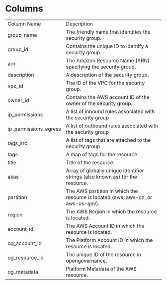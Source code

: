# Columns  

<table>
	<tr><td>Column Name</td><td>Description</td></tr>
	<tr><td>group_name</td><td>The friendly name that identifies the security group.</td></tr>
	<tr><td>group_id</td><td>Contains the unique ID to identify a security group.</td></tr>
	<tr><td>arn</td><td>The Amazon Resource Name (ARN) specifying the security group.</td></tr>
	<tr><td>description</td><td>A description of the security group.</td></tr>
	<tr><td>vpc_id</td><td>The ID of the VPC for the security group.</td></tr>
	<tr><td>owner_id</td><td>Contains the AWS account ID of the owner of the security group.</td></tr>
	<tr><td>ip_permissions</td><td>A list of inbound rules associated with the security group</td></tr>
	<tr><td>ip_permissions_egress</td><td>A list of outbound rules associated with the security group</td></tr>
	<tr><td>tags_src</td><td>A list of tags that are attached to the security group</td></tr>
	<tr><td>tags</td><td>A map of tags for the resource.</td></tr>
	<tr><td>title</td><td>Title of the resource.</td></tr>
	<tr><td>akas</td><td>Array of globally unique identifier strings (also known as) for the resource.</td></tr>
	<tr><td>partition</td><td>The AWS partition in which the resource is located (aws, aws-cn, or aws-us-gov).</td></tr>
	<tr><td>region</td><td>The AWS Region in which the resource is located.</td></tr>
	<tr><td>account_id</td><td>The AWS Account ID in which the resource is located.</td></tr>
	<tr><td>og_account_id</td><td>The Platform Account ID in which the resource is located.</td></tr>
	<tr><td>og_resource_id</td><td>The unique ID of the resource in opengovernance.</td></tr>
	<tr><td>og_metadata</td><td>Platform Metadata of the AWS resource.</td></tr>
</table>